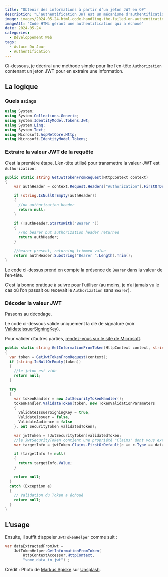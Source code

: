 ```yaml
---
title: "Obtenir des informations à partir d’un jeton JWT en C#"
description: "L’authentification JWT est un mécanisme d'authentification sans état basé sur un jeton. Il est couramment utilisé et il est généralement encodé et signé. Mais comment le décoder ? Voyons ce qu’il en est en C#."
image: images/2024-05-24-html-code-handling-the-failed-on-authentication.jpg
imageAlt: "Code HTML gérant une authentification qui a échoué"
date: 2024-05-24
categories:
  - Développement Web
tags:
  - Astuce Du Jour
  - Authentification
---
```


Ci-dessous, je décrirai une méthode simple pour lire l’en-tête `Authorization` contenant un jeton JWT pour en extraire une information.

## La logique

### Quels `usings`

```csharp
using System;
using System.Collections.Generic;
using System.IdentityModel.Tokens.Jwt;
using System.Linq;
using System.Text;
using Microsoft.AspNetCore.Http;
using Microsoft.IdentityModel.Tokens;
```

### Extraire la valeur JWT de la requête

C’est la première étape. L’en-tête utilisé pour transmettre la valeur JWT est `Authorization` :

```csharp
public static string GetJwtTokenFromRequest(HttpContext context)
{
    var authHeader = context.Request.Headers["Authorization"].FirstOrDefault();

    if (string.IsNullOrEmpty(authHeader))
    {
      //no authorization header
      return null;
    }

    if (!authHeader.StartsWith("Bearer "))
    {
      //no bearer but authorization header returned
      return authHeader;
    }

    //bearer present, returning trimmed value
    return authHeader.Substring("Bearer ".Length).Trim();
}
```

Le code ci-dessus prend en compte la présence de `Bearer` dans la valeur de l’en-tête.

C’est la bonne pratique à suivre pour l’utiliser (au moins, je n’ai jamais vu le cas où l’on passait ou recevait le `Authorization` sans `Bearer`).

### Décoder la valeur JWT

Passons au décodage.

Le code ci-dessous valide uniquement la clé de signature (voir [ValidateIssuerSigningKey](https://learn.microsoft.com/en-us/dotnet/api/microsoft.identitymodel.tokens.tokenvalidationparameters.validateissuersigningkey?view=msal-web-dotnet-latest#microsoft-identitymodel-tokens-tokenvalidationparameters-validateissuersigningkey)).

Pour valider d’autres parties, [rendez-vous sur le site de Microsoft](https://learn.microsoft.com/en-us/dotnet/api/microsoft.identitymodel.tokens.tokenvalidationparameters?view=msal-web-dotnet-latest).

```csharp
public static string GetInformationFromToken(HttpContext context, string dataProp)
{
  var token = GetJwtTokenFromRequest(context);
  if (string.IsNullOrEmpty(token))
  {
    //le jeton est vide
    return null;
  }

  try
  {
    var tokenHandler = new JwtSecurityTokenHandler();
    tokenHandler.ValidateToken(token, new TokenValidationParameters
    {
      ValidateIssuerSigningKey = true,
      ValidateIssuer = false,
      ValidateAudience = false
    }, out SecurityToken validatedToken);

    var jwtToken = (JwtSecurityToken)validatedToken;
    //le JwtSecurityToken contient une propriété "Claims" dont vous extrayez une propriété de données que vous voulez lire
    var targetInfo = jwtToken.Claims.FirstOrDefault(c => c.Type == dataProp);

    if (targetInfo != null)
    {
      return targetInfo.Value;
    }

    return null;
  }
  catch (Exception e)
  {
    // Validation du Token a échoué
    return null;
  }
}
```

## L’usage

Ensuite, il suffit d’appeler `JwtTokenHelper` comme suit :

```csharp
var dataExtractedFromJwt =
    JwtTokenHelper.GetInformationFromToken(
        HttpContextAccessor.HttpContext,
        "some_data_in_jwt") ;
```

Crédit : Photo de [Markus Spiske](https://unsplash.com/@markusspiske?utm_content=creditCopyText&utm_medium=referral&utm_source=unsplash) sur [Unsplash](https://unsplash.com/photos/text-6pflEeSzGUo?utm_content=creditCopyText&utm_medium=referral&utm_source=unsplash).
